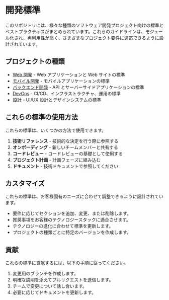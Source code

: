 # 開発標準

このリポジトリには、様々な種類のソフトウェア開発プロジェクト向けの標準とベストプラクティスがまとめられています。これらのガイドラインは、モジュール化され、再利用性が高く、さまざまなプロジェクト要件に適応できるように設計されています。

## プロジェクトの種類

- [Web 開発](web/README.md) - Web アプリケーションと Web サイトの標準
- [モバイル開発](mobile/README.md) - モバイルアプリケーションの標準
- [バックエンド開発](backend/README.md) - API とサーバーサイドアプリケーションの標準
- [DevOps](devops/README.md) - CI/CD、インフラストラクチャ、運用の標準
- [設計](design/README.md) - UI/UX 設計とデザインシステムの標準

## これらの標準の使用方法

これらの標準は、いくつかの方法で使用できます。

1. **技術リファレンス** - 技術的な決定を行う際に参照する
2. **オンボーディング** - 新しいチームメンバーと共有する
3. **コードレビュー** - コードレビューの基礎として使用する
4. **プロジェクト計画** - 計画フェーズに組み込む
5. **ドキュメント** - 技術ドキュメントで参照してください

## カスタマイズ

これらの標準は、お客様固有のニーズに合わせて調整できるように設計されています。

- 要件に応じてセクションを追加、変更、または削除します。
- 推奨事項をお客様のテクノロジースタックに適合させます。
- テクノロジーの進化に合わせて標準を更新します。
- プロジェクトの種類ごとに特定のバージョンを作成します。

## 貢献

これらの標準に貢献するには、以下の手順に従ってください。

1. 変更用のブランチを作成します。
2. 明確な説明を添えてプルリクエストを送信します。
3. チームで変更について話し合います。
4. 必要に応じてドキュメントを更新します。